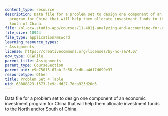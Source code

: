```yaml
---
content_type: resource
description: Data file for a problem set to design one component of an economic investment
  program for China that will help them allocate investment funds to the North and/or
  South of China.
file: /ol-ocw-studio-app/courses/11-481j-analyzing-and-accounting-for-regional-economic-growth-spring-2009/68888823f5731e9cdd277dca923d20d5_pset04_table.xls
file_size: 18944
file_type: application/msword
learning_resource_types:
- Assignments
license: https://creativecommons.org/licenses/by-nc-sa/4.0/
ocw_type: OCWFile
parent_title: Assignments
parent_type: CourseSection
parent_uid: e9e75015-67ab-2c58-9cdb-a4d17d099e37
resourcetype: Other
title: Problem Set 4 Table
uid: 68888823-f573-1e9c-dd27-7dca923d20d5
---
```

Data file for a problem set to design one component of an economic investment program for China that will help them allocate investment funds to the North and/or South of China.